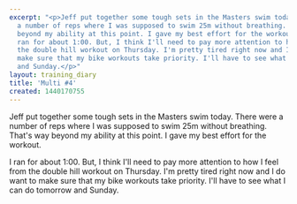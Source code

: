 ```yaml
---
excerpt: "<p>Jeff put together some tough sets in the Masters swim today. There were
  a number of reps where I was supposed to swim 25m without breathing. That's way
  beyond my ability at this point. I gave my best effort for the workout.</p><p>I
  ran for about 1:00. But, I think I'll need to pay more attention to how I feel from
  the double hill workout on Thursday. I'm pretty tired right now and I do want to
  make sure that my bike workouts take priority. I'll have to see what I can do tomorrow
  and Sunday.</p>"
layout: training_diary
title: 'Multi #4'
created: 1440170755
---
```

<p>Jeff put together some tough sets in the Masters swim today. There were a number of reps where I was supposed to swim 25m without breathing. That's way beyond my ability at this point. I gave my best effort for the workout.</p><p>I ran for about 1:00. But, I think I'll need to pay more attention to how I feel from the double hill workout on Thursday. I'm pretty tired right now and I do want to make sure that my bike workouts take priority. I'll have to see what I can do tomorrow and Sunday.</p>
